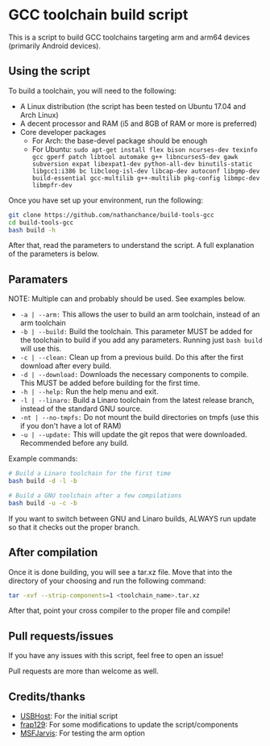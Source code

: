 # GCC toolchain build script

This is a script to build GCC toolchains targeting arm and arm64 devices
(primarily Android devices).


## Using the script

To build a toolchain, you will need to the
following:

+ A Linux distribution (the script has been tested on Ubuntu 17.04 and Arch Linux)
+ A decent processor and RAM (i5 and 8GB of RAM or more is preferred)
+ Core developer packages
    + For Arch: the base-devel package should be enough
    + For Ubuntu: ```sudo apt-get install flex bison ncurses-dev texinfo gcc gperf patch libtool automake g++ libncurses5-dev gawk subversion expat libexpat1-dev python-all-dev binutils-static libgcc1:i386 bc libcloog-isl-dev libcap-dev autoconf libgmp-dev build-essential gcc-multilib g++-multilib pkg-config libmpc-dev libmpfr-dev```

Once you have set up your environment, run the following:

```bash
git clone https://github.com/nathanchance/build-tools-gcc
cd build-tools-gcc
bash build -h
```

After that, read the parameters to understand the script. A full explanation of
the parameters is below.


## Paramaters

NOTE: Multiple can and probably should be used. See examples below.

+ ```-a | --arm:``` This allows the user to build an arm toolchain, instead of an arm toolchain
+ ```-b | --build:``` Build the toolchain. This parameter MUST be added for the toolchain to build if you add any parameters. Running just ```bash build``` will use this.
+ ```-c | --clean:``` Clean up from a previous build. Do this after the first download after every build.
+ ```-d | --download:``` Downloads the necessary components to compile. This MUST be added before building for the first time.
+ ```-h | --help:``` Run the help menu and exit.
+ ```-l | --linaro:``` Build a Linaro toolchain from the latest release branch, instead of the standard GNU source.
+ ```-nt | --no-tmpfs:``` Do not mount the build directories on tmpfs (use this if you don't have a lot of RAM)
+ ```-u | --update:``` This will update the git repos that were downloaded. Recommended before any build.

Example commands:

```bash
# Build a Linaro toolchain for the first time
bash build -d -l -b

# Build a GNU toolchain after a few compilations
bash build -u -c -b
```

If you want to switch between GNU and Linaro builds, ALWAYS run update so that
it checks out the proper branch.


## After compilation

Once it is done building, you will see a tar.xz file. Move that into the
directory of your choosing and run the following command:

```bash
tar -xvf --strip-components=1 <toolchain_name>.tar.xz
```

After that, point your cross compiler to the proper file and compile!


## Pull requests/issues

If you have any issues with this script, feel free to open an issue!

Pull requests are more than welcome as well.


## Credits/thanks

+ [USBHost](https://github.com/USBhost): For the initial script
+ [frap129](https://github.com/frap129): For some modifications to update the script/components
+ [MSFJarvis](https://github.com/MSFJarvis): For testing the arm option
